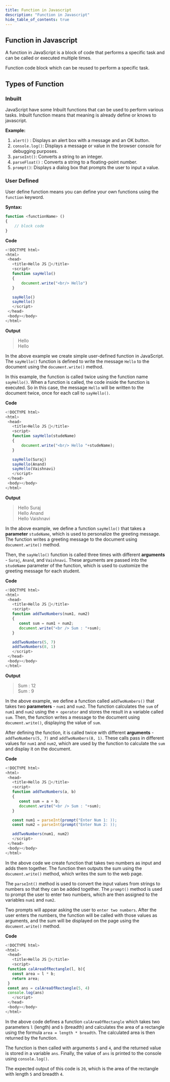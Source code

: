 ```yaml
---
title: Function in Javascript
description: "Function in Javascript"
hide_table_of_contents: true
---
```


## Function in Javascript

A function in JavaScript is a block of code that performs a specific task and can be called or executed multiple times.

Function code block which can be reused to perform a specific task.

## Types of Function

### Inbuilt 

JavaScript have some Inbuilt functions that can be used to perform various tasks. Inbuilt function means that meaning is already define or knows to javascript.

**Example:**

1. `alert()` : Displays an alert box with a message and an OK button.
2. `console.log()`: Displays a message or value in the browser console for debugging purposes.
3. `parseInt()`: Converts a string to an integer.
4. `parseFloat()` : Converts a string to a floating-point number.
5. `prompt()`: Displays a dialog box that prompts the user to input a value.

### User Defined 

User define function means you can define your own functions using the `function` keyword.

**Syntax:**

```js
function <functionName> ()
{
    // block code 
}
```

**Code**

 ```js
<!DOCTYPE html>
<html>
  <head>
    <title>Hello JS 💛</title>
    <script>
    function sayHello()
    {
        document.write("<br/> Hello")
    }

    sayHello()
    sayHello()
    </script>
  </head>
  <body></body>
</html>
 ```

 **Output**

>Hello <br/>
>Hello

In the above example we create simple user-defined function in JavaScript. The `sayHello()` function is defined to write the message `Hello` to the document using the `document.write()` method.

In this example, the function is called twice using the function name `sayHello()`. When a function is called, the code inside the function is executed. So in this case, the message `Hello` will be written to the document twice, once for each call to `sayHello()`.

**Code**

 ```js
<!DOCTYPE html>
<html>
  <head>
    <title>Hello JS 💛</title>
    <script>
    function sayHello(studeName)
    {
        document.write("<br/> Hello "+studeName);
    }

    sayHello(Suraj)
    sayHello(Anand)
    sayHello(Vaishnavi)
    </script>
  </head>
  <body></body>
</html>
 ```

 **Output**

>Hello Suraj <br/>
>Hello Anand <br/>
>Hello Vaishnavi

In the above example, we define a function `sayHello()` that takes a **parameter** `studeName`, which is used to personalize the greeting message. The function writes a greeting message to the document using `document.write()` method.

Then, the `sayHello()` function is called three times with different **arguments** - `Suraj`, `Anand`, and `Vaishnavi`. These arguments are passed into the `studeName` parameter of the function, which is used to customize the greeting message for each student.

**Code**

 ```js
<!DOCTYPE html>
<html>
  <head>
    <title>Hello JS 💛</title>
    <script>
    function addTwoNumbers(num1, num2)
    {
       const sum = num1 + num2;
       document.write("<br /> Sum : "+sum);
    }

    addTwoNumbers(5, 7)
    addTwoNumbers(8, 1)
    </script>
  </head>
  <body></body>
</html>
 ```

 **Output**

>Sum : 12 <br/>
>Sum : 9

In the above example, we define a function called `addTwoNumbers()` that takes two **parameters** - `num1` and `num2`. The function calculates the `sum` of `num1` and `num2` using the `+ operator` and stores the result in a variable called `sum`. Then, the function writes a message to the document using `document.write()`, displaying the value of `sum`.

After defining the function, it is called twice with different **arguments** - `addTwoNumbers(5, 7)` and `addTwoNumbers(8, 1)`. These calls pass in different values for `num1` and `num2`, which are used by the function to calculate the `sum` and display it on the document.


**Code**

 ```js
<!DOCTYPE html>
<html>
  <head>
    <title>Hello JS 💛</title>
    <script>
    function addTwoNumbers(a, b)
    {
       const sum = a + b;
       document.write("<br /> Sum : "+sum);
    }

    const num1 = parseInt(prompt("Enter Num 1: ));
    const num2 = parseInt(prompt("Enter Num 2: ));

    addTwoNumbers(num1, num2)
    </script>
  </head>
  <body></body>
</html>
 ```
In the above code we create function that takes two numbers as input and adds them together. The function then outputs the sum using the `document.write()` method, which writes the sum to the web page.

The `parseInt()` method is used to convert the input values from strings to numbers so that they can be added together. The `prompt()` method is used to prompt the user to enter two numbers, which are then assigned to the variables `num1` and `num2`.

Two prompts will appear asking the user to `enter two numbers`. After the user enters the numbers, the function will be called with those values as arguments, and the sum will be displayed on the page using the `document.write()` method.

**Code**

 ```js
<!DOCTYPE html>
<html>
  <head>
    <title>Hello JS 💛</title>
    <script>
  function calAreaOfRectangle(l, b){
    const area = l * b;
    return area;
  }
  const ans = calAreaOfRectangle(5, 4)
  console.log(ans)
    </script>
  </head>
  <body></body>
</html>
 ```

In the above code defines a function `calAreaOfRectangle` which takes two parameters `l` (length) and `b` (breadth) and calculates the area of a rectangle using the formula `area = length * breadth`. The calculated area is then returned by the function.

The function is then called with arguments `5` and `4`, and the returned value is stored in a variable `ans`. Finally, the value of `ans` is printed to the console using `console.log()`.

The expected output of this code is `20`, which is the area of the rectangle with length `5` and breadth `4`.
